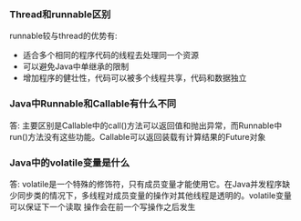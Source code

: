 ### Thread和runnable区别
runnable较与thread的优势有:<br/>
- 适合多个相同的程序代码的线程去处理同一个资源
- 可以避免Java中单继承的限制
- 增加程序的健壮性，代码可以被多个线程共享，代码和数据独立


### Java中Runnable和Callable有什么不同
答: 主要区别是Callable中的call()方法可以返回值和抛出异常，而Runnable中run()方法没有这些功能。Callable可以返回装载有计算结果的Future对象

### Java中的volatile变量是什么
答: volatile是一个特殊的修饰符，只有成员变量才能使用它。在Java并发程序缺少同步类的情况下，多线程对成员变量的操作对其他线程是透明的。volatile变量可以保证下一个读取
操作会在前一个写操作之后发生



